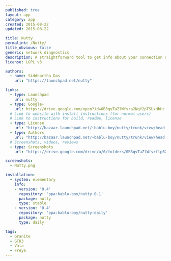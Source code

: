 ```yaml
---
published: true
layout: app
category: app
created: 2015-08-22
updated: 2015-08-22

title: Nutty
permalink: /Nutty/
title_obvious: false
generic: network diagnostics
description: A straightforward tool to get info about your connection and local network
license: LGPL v3

authors:
  - name: Siddhartha Das
    url: "https://launchpad.net/nutty"

links:
  - type: Launchpad
    url: nutty
  - type: Google+
    url: https://drive.google.com/open?id=0B3qvTaZlWfvra2NqY2pTSUxHbHc
  # Link to website with install instructions (for normal users)
  # Link to instructions for build, readme, license
  - type: License
    url: "http://bazaar.launchpad.net/~bablu-boy/nutty/trunk/view/head:/COPYING"
  - type: Authors
    url: "http://bazaar.launchpad.net/~bablu-boy/nutty/trunk/view/head:/AUTHORS"
  # Screenshots, videos, reviews
  - type: Screenshots
    url: "https://drive.google.com/drive/u/0/folders/0B3qvTaZlWfvrflpBX0lLc0U0R200bUhWQzY0ZmhRWXR5VE5MNVZyM0JYanhCSmF5SFc5Tjg"

screenshots:
  - Nutty.png

installation:
  - system: elementary
    info:
    - version: '0.4'
      repository: 'ppa:bablu-boy/nutty.0.1'
      package: nutty
      type: stable
    - version: '0.4'
      repository: 'ppa:bablu-boy/nutty-daily'
      package: nutty
      type: daily

tags:
  - Granite
  - GTK3
  - Vala
  - Freya
---
```

